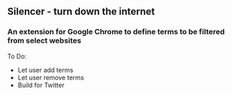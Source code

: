 ## Silencer - turn down the internet

### An extension for Google Chrome to define terms to be filtered from select websites

To Do:
* Let user add terms
* Let user remove terms
* Build for Twitter